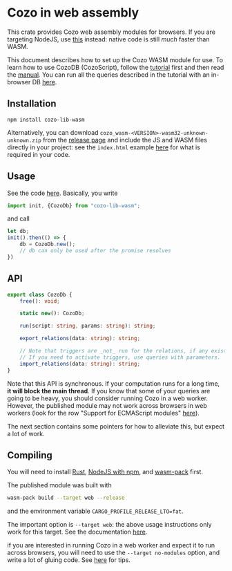 # Cozo in web assembly

This crate provides Cozo web assembly modules for browsers.
If you are targeting NodeJS, use [this](../cozo-lib-nodejs) instead: 
native code is still _much_ faster than WASM.

This document describes how to set up the Cozo WASM module for use.
To learn how to use CozoDB (CozoScript), follow the [tutorial](https://github.com/cozodb/cozo-docs/blob/main/tutorial/tutorial.ipynb)
first and then read the [manual](https://cozodb.github.io/current/manual/). You can run all the queries
described in the tutorial with an in-browser DB [here](https://cozodb.github.io/wasm-demo/).

## Installation

```
npm install cozo-lib-wasm
```

Alternatively, you can download `cozo_wasm-<VERSION>-wasm32-unknown-unknown.zip`
from the [release page](https://github.com/cozodb/cozo/releases) and include
the JS and WASM files directly in your project: see the `index.html` example 
[here](https://rustwasm.github.io/docs/wasm-bindgen/examples/without-a-bundler.html) for
what is required in your code.

## Usage

See the code [here](wasm-react-demo/src/App.js). Basically, you write

```js
import init, {CozoDb} from "cozo-lib-wasm";
```

and call

```js
let db;
init().then(() => {
    db = CozoDb.new();
    // db can only be used after the promise resolves 
})
```

## API

```ts
export class CozoDb {
    free(): void;

    static new(): CozoDb;

    run(script: string, params: string): string;

    export_relations(data: string): string;

    // Note that triggers are _not_ run for the relations, if any exists.
    // If you need to activate triggers, use queries with parameters.
    import_relations(data: string): string;
}
```

Note that this API is synchronous. If your computation runs for a long time, 
**it will block the main thread**. If you know that some of your queries are going to be heavy,
you should consider running Cozo in a web worker. However, the published module
may not work across browsers in web workers (look for the row "Support for ECMAScript
modules" [here](https://developer.mozilla.org/en-US/docs/Web/API/Worker/Worker#browser_compatibility)).

The next section contains some pointers for how to alleviate this, but expect a lot of work.

## Compiling

You will need to install [Rust](https://rustup.rs/), [NodeJS with npm](https://nodejs.org/),
and [wasm-pack](https://github.com/rustwasm/wasm-pack) first.

The published module was built with

```bash
wasm-pack build --target web --release
```

and the environment variable `CARGO_PROFILE_RELEASE_LTO=fat`.

The important option is `--target web`: the above usage instructions only work for this target.
See the documentation [here](https://rustwasm.github.io/wasm-pack/book/commands/build.html#target).

if you are interested in running Cozo in a web worker and expect it to run across browsers,
you will need to use the `--target no-modules` option, and write a lot of gluing code.
See [here](https://rustwasm.github.io/wasm-bindgen/examples/wasm-in-web-worker.html) for tips.